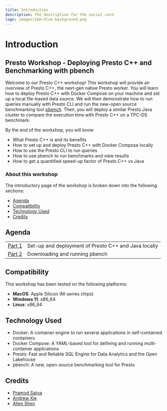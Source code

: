 ```yaml
---
title: Introduction
description: The description for the social card
logo: images/ibm-blue-background.png
---
```


# Introduction

## Presto Workshop - Deploying Presto C++ and Benchmarking with pbench

Welcome to our Presto C++ workshop! This workshop will provide an overview of Presto C++, the next-gen native Presto worker.
You will learn how to deploy Presto C++ with Docker Compose on your machine and set up a local file-based data source. We will then demonstrate how to run queries manually with Presto CLI and run the new-open source benchmarking tool
[pbench](https://github.com/prestodb/pbench). Then, you will deploy a similar Presto Java cluster to compare
the execution time with Presto C++ on a TPC-DS benchmark.

By the end of the workshop, you will know

- What Presto C++ is and its benefits
- How to set up and deploy Presto C++ with Docker Compose locally
- How to use the Presto CLI to run queries
- How to use pbench to run benchmarks and view results
- How to get a quantified speed-up factor of Presto C++ vs Java

### About this workshop

The introductory page of the workshop is broken down into the following sections:

* [Agenda](./#agenda)
* [Compatibility](./#compatibility)
* [Technology Used](./#technology-used)
* [Credits](./#credits)

## Agenda

|                                                     |                                                      |
|:----------------------------------------------------|:-----------------------------------------------------|
| [Part 1](deploy-presto/README.md) | Set-up and deployment of Presto C++ and Java locally |
| [Part 2](running-pbench/README.md)  | Downloading and running pbench                       |

## Compatibility

This workshop has been tested on the following platforms:

* **MacOS**: Apple Silicon (M-series chips)
* **Windows 11**: x86_64
* **Linux**: x86_64

## Technology Used

* Docker: A container engine to run several applications in self-contained containers
* Docker Compose: A YAML-based tool for defining and running multi-container applications
* Presto: Fast and Reliable SQL Engine for Data Analytics and the Open Lakehouse
* pbench: A new, open-source benchmarking tool for Presto

## Credits

* [Pramod Satya](https://github.com/pramodsatya)
* [Andrew Xie](https://github.com/Archy-X)
* [Allen Shen](https://github.com/allenshen13)
